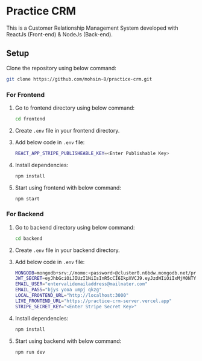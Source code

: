 # Practice CRM

This is a Customer Relationship Management System developed with ReactJs (Front-end) & NodeJs (Back-end).

## Setup

Clone the repository using below command:
   ```bash
   git clone https://github.com/mohsin-8/practice-crm.git
```
### For Frontend
1. Go to frontend directory using below command:
   ```bash
   cd frontend
2. Create ```.env``` file in your frontend directory.

3. Add below code in ```.env``` file:
   ```bash
   REACT_APP_STRIPE_PUBLISHEABLE_KEY=<Enter Publishable Key>
4. Install dependencies:
   ```bash
   npm install
5. Start using frontend with below command:
   ```bash
   npm start
   ```

### For Backend
  1. Go to backend directory using below command:
     ```bash
     cd backend
  2. Create ```.env``` file in your backend directory.
     
  3. Add below code in ```.env``` file:
     ```bash
     MONGODB=mongodb+srv://momo:<password>@cluster0.n6bdw.mongodb.net/practice-crm?retryWrites=true&w=majority&appName=Cluster0
     JWT_SECRET=eyJhbGciOiJIUzI1NiIsInR5cCI6IkpXVCJ9.eyJzdWIiOiIxMjM0NTY3ODkwIiwibmFtZSI6IkpvaG4gRG9lIiwiaWF0IjoxNTE2MjM5MDIyfQ.SflKxwRJSMeKKF2QT4fwpMeJf36POk6yJV_adQssw5c
     EMAIL_USER="entervalidemailaddress@mailnater.com"
     EMAIL_PASS="bjys yooa umpj qkzg"
     LOCAL_FRONTEND_URL="http://localhost:3000"
     LIVE_FRONTEND_URL="https://practice-crm-server.vercel.app"
     STRIPE_SECRET_KEY="<Enter Stripe Secret Key>"
  4. Install dependencies:
     ```bash
     npm install
  5. Start using backend with below command:
     ```bash
     npm run dev
